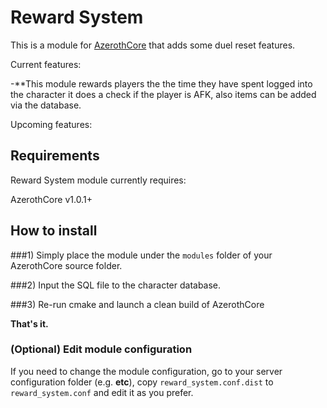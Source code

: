# Reward System

This is a module for [AzerothCore](http://www.azerothcore.org) that adds some duel reset features.

Current features:

-**This module rewards players the the time they have spent logged into the character it does a check if the player is AFK, also items can be added via the database.

Upcoming features:


## Requirements

Reward System module currently requires:

AzerothCore v1.0.1+

## How to install

###1) Simply place the module under the `modules` folder of your AzerothCore source folder.

###2) Input the SQL file to the character database.

###3) Re-run cmake and launch a clean build of AzerothCore

**That's it.**

### (Optional) Edit module configuration

If you need to change the module configuration, go to your server configuration folder (e.g. **etc**), copy `reward_system.conf.dist` to `reward_system.conf` and edit it as you prefer.






